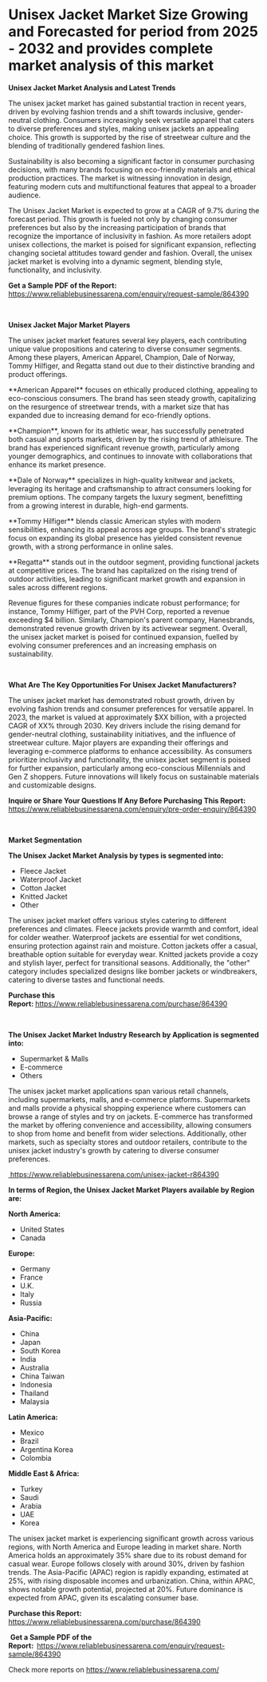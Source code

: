 <p><h1>Unisex Jacket Market Size Growing and Forecasted for period from 2025 - 2032 and provides complete market analysis of this market</h1></p><p><strong>Unisex Jacket Market Analysis and Latest Trends</strong></p>
<p><p>The unisex jacket market has gained substantial traction in recent years, driven by evolving fashion trends and a shift towards inclusive, gender-neutral clothing. Consumers increasingly seek versatile apparel that caters to diverse preferences and styles, making unisex jackets an appealing choice. This growth is supported by the rise of streetwear culture and the blending of traditionally gendered fashion lines. </p><p>Sustainability is also becoming a significant factor in consumer purchasing decisions, with many brands focusing on eco-friendly materials and ethical production practices. The market is witnessing innovation in design, featuring modern cuts and multifunctional features that appeal to a broader audience. </p><p>The Unisex Jacket Market is expected to grow at a CAGR of 9.7% during the forecast period. This growth is fueled not only by changing consumer preferences but also by the increasing participation of brands that recognize the importance of inclusivity in fashion. As more retailers adopt unisex collections, the market is poised for significant expansion, reflecting changing societal attitudes toward gender and fashion. Overall, the unisex jacket market is evolving into a dynamic segment, blending style, functionality, and inclusivity.</p></p>
<p><strong>Get a Sample PDF of the Report:&nbsp;</strong> <a href="https://www.reliablebusinessarena.com/enquiry/request-sample/864390?utm_campaign=2324&utm_medium=2&utm_source=Github&utm_content=ia&utm_term=08022025&utm_id=unisex-jacket">https://www.reliablebusinessarena.com/enquiry/request-sample/864390</a></p>
<p>&nbsp;</p>
<p><strong>Unisex Jacket Major Market Players</strong></p>
<p><p>The unisex jacket market features several key players, each contributing unique value propositions and catering to diverse consumer segments. Among these players, American Apparel, Champion, Dale of Norway, Tommy Hilfiger, and Regatta stand out due to their distinctive branding and product offerings.</p><p>**American Apparel** focuses on ethically produced clothing, appealing to eco-conscious consumers. The brand has seen steady growth, capitalizing on the resurgence of streetwear trends, with a market size that has expanded due to increasing demand for eco-friendly options.</p><p>**Champion**, known for its athletic wear, has successfully penetrated both casual and sports markets, driven by the rising trend of athleisure. The brand has experienced significant revenue growth, particularly among younger demographics, and continues to innovate with collaborations that enhance its market presence.</p><p>**Dale of Norway** specializes in high-quality knitwear and jackets, leveraging its heritage and craftsmanship to attract consumers looking for premium options. The company targets the luxury segment, benefitting from a growing interest in durable, high-end garments.</p><p>**Tommy Hilfiger** blends classic American styles with modern sensibilities, enhancing its appeal across age groups. The brand's strategic focus on expanding its global presence has yielded consistent revenue growth, with a strong performance in online sales.</p><p>**Regatta** stands out in the outdoor segment, providing functional jackets at competitive prices. The brand has capitalized on the rising trend of outdoor activities, leading to significant market growth and expansion in sales across different regions.</p><p>Revenue figures for these companies indicate robust performance; for instance, Tommy Hilfiger, part of the PVH Corp, reported a revenue exceeding $4 billion. Similarly, Champion's parent company, Hanesbrands, demonstrated revenue growth driven by its activewear segment. Overall, the unisex jacket market is poised for continued expansion, fuelled by evolving consumer preferences and an increasing emphasis on sustainability.</p></p>
<p>&nbsp;</p>
<p><strong>What Are The Key Opportunities For Unisex Jacket Manufacturers?</strong></p>
<p><p>The unisex jacket market has demonstrated robust growth, driven by evolving fashion trends and consumer preferences for versatile apparel. In 2023, the market is valued at approximately $XX billion, with a projected CAGR of XX% through 2030. Key drivers include the rising demand for gender-neutral clothing, sustainability initiatives, and the influence of streetwear culture. Major players are expanding their offerings and leveraging e-commerce platforms to enhance accessibility. As consumers prioritize inclusivity and functionality, the unisex jacket segment is poised for further expansion, particularly among eco-conscious Millennials and Gen Z shoppers. Future innovations will likely focus on sustainable materials and customizable designs.</p></p>
<p><strong>Inquire or Share Your Questions If Any Before Purchasing This Report:</strong> <a href="https://www.reliablebusinessarena.com/enquiry/pre-order-enquiry/864390?utm_campaign=2324&utm_medium=2&utm_source=Github&utm_content=ia&utm_term=08022025&utm_id=unisex-jacket">https://www.reliablebusinessarena.com/enquiry/pre-order-enquiry/864390</a></p>
<p>&nbsp;</p>
<p><strong>Market Segmentation</strong></p>
<p><strong>The Unisex Jacket Market Analysis by types is segmented into:</strong></p>
<p><ul><li>Fleece Jacket</li><li>Waterproof Jacket</li><li>Cotton Jacket</li><li>Knitted Jacket</li><li>Other</li></ul></p>
<p><p>The unisex jacket market offers various styles catering to different preferences and climates. Fleece jackets provide warmth and comfort, ideal for colder weather. Waterproof jackets are essential for wet conditions, ensuring protection against rain and moisture. Cotton jackets offer a casual, breathable option suitable for everyday wear. Knitted jackets provide a cozy and stylish layer, perfect for transitional seasons. Additionally, the "other" category includes specialized designs like bomber jackets or windbreakers, catering to diverse tastes and functional needs.</p></p>
<p><strong>Purchase this Report:&nbsp;</strong><a href="https://www.reliablebusinessarena.com/purchase/864390?utm_campaign=2324&utm_medium=2&utm_source=Github&utm_content=ia&utm_term=08022025&utm_id=unisex-jacket">https://www.reliablebusinessarena.com/purchase/864390</a></p>
<p>&nbsp;</p>
<p><strong>The Unisex Jacket Market Industry Research by Application is segmented into:</strong></p>
<p><ul><li>Supermarket & Malls</li><li>E-commerce</li><li>Others</li></ul></p>
<p><p>The unisex jacket market applications span various retail channels, including supermarkets, malls, and e-commerce platforms. Supermarkets and malls provide a physical shopping experience where customers can browse a range of styles and try on jackets. E-commerce has transformed the market by offering convenience and accessibility, allowing consumers to shop from home and benefit from wider selections. Additionally, other markets, such as specialty stores and outdoor retailers, contribute to the unisex jacket industry's growth by catering to diverse consumer preferences.</p></p>
<p><a href="https://www.reliablebusinessarena.com/unisex-jacket-r864390?utm_campaign=2324&utm_medium=2&utm_source=Github&utm_content=ia&utm_term=08022025&utm_id=unisex-jacket">&nbsp;https://www.reliablebusinessarena.com/unisex-jacket-r864390</a></p>
<p><strong>In terms of Region, the Unisex Jacket Market Players available by Region are:</strong></p>
<p>
    <p> <strong> North America: </strong>
        <ul>
            <li>United States</li>
            <li>Canada</li>
        </ul>
        </p> 
    <p> <strong> Europe: </strong>
        <ul>
            <li>Germany</li>
            <li>France</li>
            <li>U.K.</li>
            <li>Italy</li>
            <li>Russia</li>
        </ul>
        </p> 
    <p> <strong> Asia-Pacific: </strong>
        <ul>
            <li>China</li>
            <li>Japan</li>
            <li>South Korea</li>
            <li>India</li>
            <li>Australia</li>
            <li>China Taiwan</li>
            <li>Indonesia</li>
            <li>Thailand</li>
            <li>Malaysia</li>
        </ul>
        </p> 
    <p> <strong> Latin America: </strong>
        <ul>
            <li>Mexico</li>
            <li>Brazil</li>
            <li>Argentina Korea</li>
            <li>Colombia</li>
        </ul>
        </p> 
    <p> <strong> Middle East & Africa: </strong>
        <ul>
            <li>Turkey</li>
            <li>Saudi</li>
            <li>Arabia</li>
            <li>UAE</li>
            <li>Korea</li>
        </ul>
    </p>
    </p>
<p><p>The unisex jacket market is experiencing significant growth across various regions, with North America and Europe leading in market share. North America holds an approximately 35% share due to its robust demand for casual wear. Europe follows closely with around 30%, driven by fashion trends. The Asia-Pacific (APAC) region is rapidly expanding, estimated at 25%, with rising disposable incomes and urbanization. China, within APAC, shows notable growth potential, projected at 20%. Future dominance is expected from APAC, given its escalating consumer base.</p></p>
<p><strong>Purchase this Report: </strong><a href="https://www.reliablebusinessarena.com/purchase/864390?utm_campaign=2324&utm_medium=2&utm_source=Github&utm_content=ia&utm_term=08022025&utm_id=unisex-jacket">https://www.reliablebusinessarena.com/purchase/864390</a></p>
<p>&nbsp;<strong>Get a Sample PDF of the Report:&nbsp;&nbsp;</strong><a href="https://www.reliablebusinessarena.com/enquiry/request-sample/864390?utm_campaign=2324&utm_medium=2&utm_source=Github&utm_content=ia&utm_term=08022025&utm_id=unisex-jacket">https://www.reliablebusinessarena.com/enquiry/request-sample/864390</a></p>
<p><strong></strong></p>
<p>Check more reports on <a href="https://www.reliablebusinessarena.com/?utm_campaign=2324&utm_medium=2&utm_source=Github&utm_content=ia&utm_term=08022025&utm_id=unisex-jacket">https://www.reliablebusinessarena.com/</a></p>